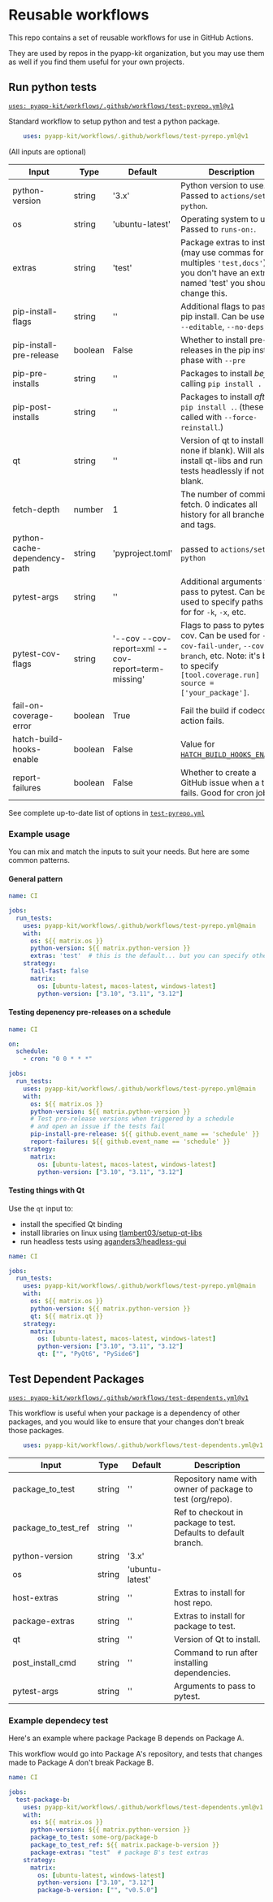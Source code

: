 # Reusable workflows

This repo contains a set of reusable workflows for use in GitHub Actions.

They are used by repos in the pyapp-kit organization, but you may use them
as well if you find them useful for your own projects.

## Run python tests

[`uses: pyapp-kit/workflows/.github/workflows/test-pyrepo.yml@v1`](.github/workflows/test-pyrepo.yml)

Standard workflow to setup python and test a python package.

```yaml
    uses: pyapp-kit/workflows/.github/workflows/test-pyrepo.yml@v1
```

(All inputs are optional)

<!-- pyrepo-table -->
| Input | Type | Default | Description |
| --- | --- | --- | --- |
| python-version | string | '3.x' | Python version to use. Passed to `actions/setup-python`. |
| os | string | 'ubuntu-latest' | Operating system to use. Passed to `runs-on:`. |
| extras | string | 'test' | Package extras to install (may use commas for multiples `'test,docs'`). If you don't have an extra named 'test' you should change this. |
| pip-install-flags | string | '' | Additional flags to pass to pip install. Can be used for `--editable`, `--no-deps`, etc. |
| pip-install-pre-release | boolean | False | Whether to install pre-releases in the pip install phase with `--pre` |
| pip-pre-installs | string | '' | Packages to install *before* calling `pip install .` |
| pip-post-installs | string | '' | Packages to install *after* `pip install .`. (these are called with `--force-reinstall`.) |
| qt | string | '' | Version of qt to install (or none if blank).  Will also install qt-libs and run tests headlessly if not blank. |
| fetch-depth | number | 1 | The number of commits to fetch. 0 indicates all history for all branches and tags. |
| python-cache-dependency-path | string | 'pyproject.toml' | passed to `actions/setup-python` |
| pytest-args | string | '' | Additional arguments to pass to pytest. Can be used to specify paths or for for `-k`, `-x`, etc. |
| pytest-cov-flags | string | '--cov --cov-report=xml --cov-report=term-missing' | Flags to pass to pytest-cov. Can be used for `--cov-fail-under`, `--cov-branch`, etc. Note: it's best to specify `[tool.coverage.run] source = ['your_package']`. |
| fail-on-coverage-error | boolean | True | Fail the build if codecov action fails. |
| hatch-build-hooks-enable | boolean | False | Value for [`HATCH_BUILD_HOOKS_ENABLE`](https://hatch.pypa.io/latest/config/build/#environment-variables). |
| report-failures | boolean | False | Whether to create a GitHub issue when a test fails. Good for cron jobs. |
<!-- /pyrepo-table -->

See complete up-to-date list of options in [`test-pyrepo.yml`](.github/workflows/test-pyrepo.yml#L5)

### Example usage

You can mix and match the inputs to suit your needs.  But here are
some common patterns.

#### General pattern

```yaml
name: CI

jobs:
  run_tests:
    uses: pyapp-kit/workflows/.github/workflows/test-pyrepo.yml@main
    with:
      os: ${{ matrix.os }}
      python-version: ${{ matrix.python-version }}
      extras: 'test'  # this is the default... but you can specify others
    strategy:
      fail-fast: false
      matrix:
        os: [ubuntu-latest, macos-latest, windows-latest]
        python-version: ["3.10", "3.11", "3.12"]
```

#### Testing depenency pre-releases on a schedule

```yaml
name: CI

on:
  schedule:
    - cron: "0 0 * * *"

jobs:
  run_tests:
    uses: pyapp-kit/workflows/.github/workflows/test-pyrepo.yml@main
    with:
      os: ${{ matrix.os }}
      python-version: ${{ matrix.python-version }}
      # Test pre-release versions when triggered by a schedule
      # and open an issue if the tests fail
      pip-install-pre-release: ${{ github.event_name == 'schedule' }}
      report-failures: ${{ github.event_name == 'schedule' }}
    strategy:
      matrix:
        os: [ubuntu-latest, macos-latest, windows-latest]
        python-version: ["3.10", "3.11", "3.12"]
```

#### Testing things with Qt

Use the `qt` input to:

- install the specified Qt binding
- install libraries on linux using [tlambert03/setup-qt-libs](https://github.com/tlambert03/setup-qt-libs)
- run headless tests using [aganders3/headless-gui](https://github.com/aganders3/headless-gui)

```yaml
name: CI

jobs:
  run_tests:
    uses: pyapp-kit/workflows/.github/workflows/test-pyrepo.yml@main
    with:
      os: ${{ matrix.os }}
      python-version: ${{ matrix.python-version }}
      qt: ${{ matrix.qt }}
    strategy:
      matrix:
        os: [ubuntu-latest, macos-latest, windows-latest]
        python-version: ["3.10", "3.11", "3.12"]
        qt: ["", "PyQt6", "PySide6"]
```

## Test Dependent Packages

[`uses: pyapp-kit/workflows/.github/workflows/test-dependents.yml@v1`](.github/workflows/test-dependents.yml)

This workflow is useful when your package is a dependency of other packages, and you
would like to ensure that your changes don't break those packages.

```yaml
    uses: pyapp-kit/workflows/.github/workflows/test-dependents.yml@v1
```

<!-- deps-table -->
| Input | Type | Default | Description |
| --- | --- | --- | --- |
| package_to_test | string | '' | Repository name with owner of package to test (org/repo). |
| package_to_test_ref | string | '' | Ref to checkout in package to test. Defaults to default branch. |
| python-version | string | '3.x' |  |
| os | string | 'ubuntu-latest' |  |
| host-extras | string | '' | Extras to install for host repo. |
| package-extras | string | '' | Extras to install for package to test. |
| qt | string | '' | Version of Qt to install. |
| post_install_cmd | string | '' | Command to run after installing dependencies. |
| pytest-args | string | '' | Arguments to pass to pytest. |
<!-- /deps-table -->

### Example dependecy test

Here's an example where package Package B depends on Package A.

This workflow would go into Package A's repository, and tests that changes made to Package A don't break
Package B.

```yaml
name: CI

jobs:
  test-package-b:
    uses: pyapp-kit/workflows/.github/workflows/test-dependents.yml@v1
    with:
      os: ${{ matrix.os }}
      python-version: ${{ matrix.python-version }}
      package_to_test: some-org/package-b
      package_to_test_ref: ${{ matrix.package-b-version }}
      package-extras: "test"  # package B's test extras
    strategy:
      matrix:
        os: [ubuntu-latest, windows-latest]
        python-version: ["3.10", "3.12"]
        package-b-version: ["", "v0.5.0"]
```
